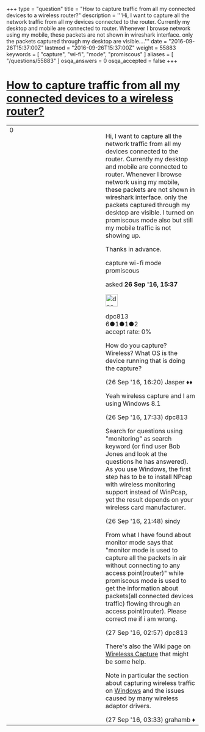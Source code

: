 +++
type = "question"
title = "How to capture traffic from all my connected devices to a wireless router?"
description = '''Hi, I want to capture all the network traffic from all my devices connected to the router. Currently my desktop and mobile are connected to router. Whenever I browse network using my mobile, these packets are not shown in wireshark interface. only the packets captured through my desktop are visible....'''
date = "2016-09-26T15:37:00Z"
lastmod = "2016-09-26T15:37:00Z"
weight = 55883
keywords = [ "capture", "wi-fi", "mode", "promiscous" ]
aliases = [ "/questions/55883" ]
osqa_answers = 0
osqa_accepted = false
+++

<div class="headNormal">

# [How to capture traffic from all my connected devices to a wireless router?](/questions/55883/how-to-capture-traffic-from-all-my-connected-devices-to-a-wireless-router)

</div>

<div id="main-body">

<div id="askform">

<table id="question-table" style="width:100%;"><colgroup><col style="width: 50%" /><col style="width: 50%" /></colgroup><tbody><tr class="odd"><td style="width: 30px; vertical-align: top"><div class="vote-buttons"><div id="post-55883-score" class="post-score" title="current number of votes">0</div><div id="favorite-count" class="favorite-count"></div></div></td><td><div id="item-right"><div class="question-body"><p>Hi, I want to capture all the network traffic from all my devices connected to the router. Currently my desktop and mobile are connected to router. Whenever I browse network using my mobile, these packets are not shown in wireshark interface. only the packets captured through my desktop are visible. I turned on promiscous mode also but still my mobile traffic is not showing up.</p><p>Thanks in advance.</p></div><div id="question-tags" class="tags-container tags">capture wi-fi mode promiscous</div><div id="question-controls" class="post-controls"></div><div class="post-update-info-container"><div class="post-update-info post-update-info-user"><p>asked <strong>26 Sep '16, 15:37</strong></p><img src="https://secure.gravatar.com/avatar/fed3630d08110f9a121043ff2ffd146c?s=32&amp;d=identicon&amp;r=g" class="gravatar" width="32" height="32" alt="dpc813&#39;s gravatar image" /><p>dpc813<br />
<span class="score" title="6 reputation points">6</span><span title="1 badges"><span class="badge1">●</span><span class="badgecount">1</span></span><span title="1 badges"><span class="silver">●</span><span class="badgecount">1</span></span><span title="2 badges"><span class="bronze">●</span><span class="badgecount">2</span></span><br />
<span class="accept_rate" title="Rate of the user&#39;s accepted answers">accept rate:</span> <span title="dpc813 has no accepted answers">0%</span></p></div></div><div id="comments-container-55883" class="comments-container"><span id="55884"></span><div id="comment-55884" class="comment"><div id="post-55884-score" class="comment-score"></div><div class="comment-text"><p>How do you capture? Wireless? What OS is the device running that is doing the capture?</p></div><div id="comment-55884-info" class="comment-info"><span class="comment-age">(26 Sep '16, 16:20)</span> Jasper ♦♦</div></div><span id="55886"></span><div id="comment-55886" class="comment"><div id="post-55886-score" class="comment-score"></div><div class="comment-text"><p>Yeah wireless capture and I am using Windows 8.1</p></div><div id="comment-55886-info" class="comment-info"><span class="comment-age">(26 Sep '16, 17:33)</span> dpc813</div></div><span id="55887"></span><div id="comment-55887" class="comment"><div id="post-55887-score" class="comment-score"></div><div class="comment-text"><p>Search for questions using "monitoring" as search keyword (or find user Bob Jones and look at the questions he has answered). As you use Windows, the first step has to be to install NPcap with wireless monitoring support instead of WinPcap, yet the result depends on your wireless card manufacturer.</p></div><div id="comment-55887-info" class="comment-info"><span class="comment-age">(26 Sep '16, 21:48)</span> sindy</div></div><span id="55895"></span><div id="comment-55895" class="comment"><div id="post-55895-score" class="comment-score"></div><div class="comment-text"><p>From what I have found about monitor mode says that "monitor mode is used to capture all the packets in air without connecting to any access point(router)" while promiscous mode is used to get the information about packets(all connected devices traffic) flowing through an access point(router). Please correct me if i am wrong.</p></div><div id="comment-55895-info" class="comment-info"><span class="comment-age">(27 Sep '16, 02:57)</span> dpc813</div></div><span id="55896"></span><div id="comment-55896" class="comment"><div id="post-55896-score" class="comment-score"></div><div class="comment-text"><p>There's also the Wiki page on <a href="https://wiki.wireshark.org/CaptureSetup/WLAN">Wirelesss Capture</a> that might be some help.</p><p>Note in particular the section about capturing wireless traffic on <a href="https://wiki.wireshark.org/CaptureSetup/WLAN#Windows">Windows</a> and the issues caused by many wireless adaptor drivers.</p></div><div id="comment-55896-info" class="comment-info"><span class="comment-age">(27 Sep '16, 03:33)</span> grahamb ♦</div></div></div><div id="comment-tools-55883" class="comment-tools"></div><div class="clear"></div><div id="comment-55883-form-container" class="comment-form-container"></div><div class="clear"></div></div></td></tr></tbody></table>

</div>

</div>

